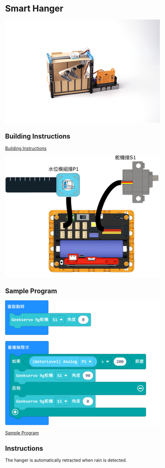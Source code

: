 # Smart Hanger

![](../images/hanger.png)

## Building Instructions

[Building Instructions](https://drive.google.com/drive/folders/1wg_edUZFrqyUONA0FJ6vFBkGArRsfnf4?usp=sharing)

![](../images/hanger_wire.png)

## Sample Program

![](../images/hanger_code.png)

[Sample Program](https://makecode.microbit.org/_T08TXpDpdhrL)

## Instructions

The hanger is automatically retracted when rain is detected.